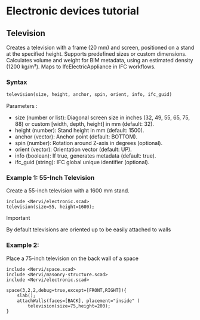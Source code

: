 # Electronic devices tutorial


## Television

Creates a television with a frame (20 mm) and screen, positioned on a stand at the specified height. Supports predefined sizes or custom dimensions. Calculates volume and weight for BIM metadata, using an estimated density (1200 kg/m³). Maps to IfcElectricAppliance in IFC workflows.

### Syntax

```python
television(size, height, anchor, spin, orient, info, ifc_guid)
```

Parameters : 

- size (number or list): Diagonal screen size in inches (32, 49, 55, 65, 75, 88) or custom [width, depth, height] in mm (default: 32).
- height (number): Stand height in mm (default: 1500).
- anchor (vector): Anchor point (default: BOTTOM).
- spin (number): Rotation around Z-axis in degrees (optional).
- orient (vector): Orientation vector (default: UP).
- info (boolean): If true, generates metadata (default: true).
- ifc_guid (string): IFC global unique identifier (optional).

### Example 1: 55-Inch Television

Create a 55-inch television with a 1600 mm stand.

```openscad-3D;ColorScheme=Tomorrow
include <Nervi/electronic.scad>
television(size=55, height=1600);
```

> [!IMPORTANT]  
> By default televisions are oriented up to be easily attached to walls

### Example 2: 

Place a 75-inch television on the back wall of a space

```openscad-3D;ColorScheme=Tomorrow
include <Nervi/space.scad>
include <Nervi/masonry-structure.scad>
include <Nervi/electronic.scad>

space(3,2,2,debug=true,except=[FRONT,RIGHT]){
	slab();
	attachWalls(faces=[BACK], placement="inside" )
		television(size=75,height=200);
}
```

